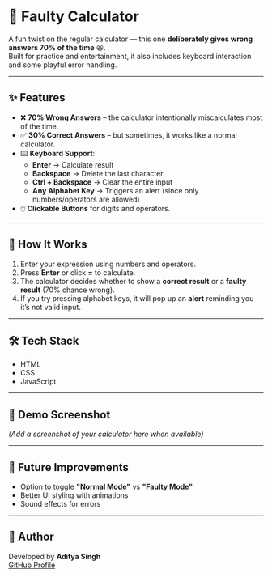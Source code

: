 <!-- # FaultyCalculator
This is a faulty calculator gives wrong answer 70% of time -->
# 🧮 Faulty Calculator

A fun twist on the regular calculator — this one **deliberately gives wrong answers 70% of the time** 😆.  
Built for practice and entertainment, it also includes keyboard interaction and some playful error handling.

---

## ✨ Features
- ❌ **70% Wrong Answers** – the calculator intentionally miscalculates most of the time.
- ✅ **30% Correct Answers** – but sometimes, it works like a normal calculator.
- ⌨️ **Keyboard Support**:
  - **Enter** → Calculate result  
  - **Backspace** → Delete the last character  
  - **Ctrl + Backspace** → Clear the entire input  
  - **Any Alphabet Key** → Triggers an alert (since only numbers/operators are allowed)
- 🖱️ **Clickable Buttons** for digits and operators.

---

## 🚀 How It Works
1. Enter your expression using numbers and operators.
2. Press **Enter** or click **=** to calculate.
3. The calculator decides whether to show a **correct result** or a **faulty result** (70% chance wrong).
4. If you try pressing alphabet keys, it will pop up an **alert** reminding you it’s not valid input.

---

## 🛠️ Tech Stack
- HTML  
- CSS  
- JavaScript  

---

## 📸 Demo Screenshot
*(Add a screenshot of your calculator here when available)*

---

## 🎯 Future Improvements
- Option to toggle **"Normal Mode"** vs **"Faulty Mode"**  
- Better UI styling with animations  
- Sound effects for errors  

---

## 📝 Author
Developed by **Aditya Singh**  
[GitHub Profile](https://github.com/adityasingh2322)

